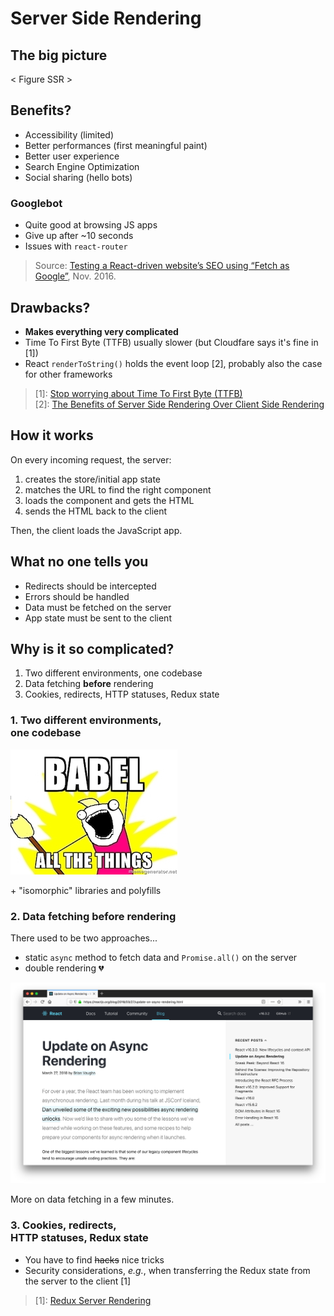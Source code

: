 # Server Side Rendering


## The big picture

< Figure SSR >


## Benefits?

- Accessibility (limited)
- Better performances (first meaningful paint)
- Better user experience
- Search Engine Optimization
- Social sharing (hello bots)


### Googlebot

- Quite good at browsing JS apps
- Give up after ~10 seconds
- Issues with `react-router`

> Source: [Testing a React-driven website’s SEO using “Fetch as
> Google”](https://medium.freecodecamp.org/using-fetch-as-google-for-seo-experiments-with-react-driven-websites-914e0fc3ab1),
> Nov. 2016.


## Drawbacks?

- **Makes everything very complicated**
- Time To First Byte (TTFB) usually slower (but Cloudfare says
  it's fine in [1])
- React `renderToString()` holds the event loop [2], probably also the case for
  other frameworks

> [1]: [Stop worrying about Time To First Byte
> (TTFB)](https://blog.cloudflare.com/ttfb-time-to-first-byte-considered-meaningles/)
> <br>
> [2]: [The Benefits of Server Side Rendering Over Client Side
> Rendering](https://medium.com/walmartlabs/the-benefits-of-server-side-rendering-over-client-side-rendering-5d07ff2cefe8)


## How it works

On every incoming request, the server:

1. creates the store/initial app state
2. matches the URL to find the right component
3. loads the component and gets the HTML
4. sends the HTML back to the client

Then, the client loads the JavaScript app.


## What no one tells you

- Redirects should be intercepted
- Errors should be handled
- Data must be fetched on the server
- App state must be sent to the client


## Why is it so complicated?

1. Two different environments, one codebase
2. Data fetching **before** rendering
3. Cookies, redirects, HTTP statuses, Redux state


### 1. Two different environments,<br>one codebase

![](images/babel.jpg)

&plus; "isomorphic" libraries and polyfills


### 2. Data fetching **before** rendering

There used to be two approaches...

- static `async` method to fetch data and `Promise.all()` on the server
- double rendering 💔


![](images/react-blog-post.png)


More on data fetching in a few minutes.


### 3. Cookies, redirects,<br>HTTP statuses, Redux state

- You have to find ~~hacks~~ nice tricks
- Security considerations, _e.g._, when transferring the Redux state from the
  server to the client [1]

> [1]: [Redux Server Rendering](https://redux.js.org/recipes/server-rendering#security-considerations)
